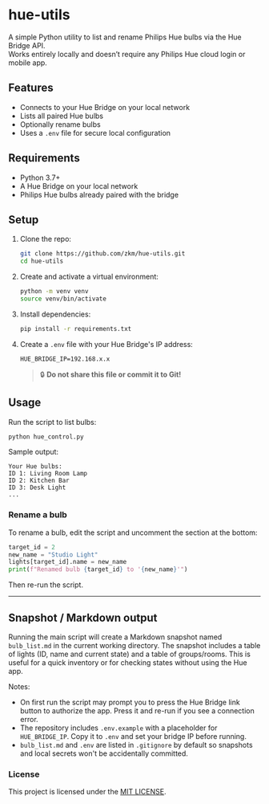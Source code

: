 # hue-utils

A simple Python utility to list and rename Philips Hue bulbs via the Hue Bridge API.  
Works entirely locally and doesn’t require any Philips Hue cloud login or mobile app.

## Features

- Connects to your Hue Bridge on your local network
- Lists all paired Hue bulbs
- Optionally rename bulbs
- Uses a `.env` file for secure local configuration

## Requirements

- Python 3.7+
- A Hue Bridge on your local network
- Philips Hue bulbs already paired with the bridge

## Setup

1. Clone the repo:

   ```bash
   git clone https://github.com/zkm/hue-utils.git
   cd hue-utils
   ```

2. Create and activate a virtual environment:

   ```bash
   python -m venv venv
   source venv/bin/activate
   ```

3. Install dependencies:

   ```bash
   pip install -r requirements.txt
   ```

4. Create a `.env` file with your Hue Bridge's IP address:

   ```env
   HUE_BRIDGE_IP=192.168.x.x
   ```

   > 🔒 **Do not share this file or commit it to Git!**

## Usage

Run the script to list bulbs:

```bash
python hue_control.py
```

Sample output:

```
Your Hue bulbs:
ID 1: Living Room Lamp
ID 2: Kitchen Bar
ID 3: Desk Light
...
```

### Rename a bulb

To rename a bulb, edit the script and uncomment the section at the bottom:

```python
target_id = 2
new_name = "Studio Light"
lights[target_id].name = new_name
print(f"Renamed bulb {target_id} to '{new_name}'")
```

Then re-run the script.

---

## Snapshot / Markdown output

Running the main script will create a Markdown snapshot named `bulb_list.md` in the current working directory. The snapshot includes a table of lights (ID, name and current state) and a table of groups/rooms. This is useful for a quick inventory or for checking states without using the Hue app.

Notes:
- On first run the script may prompt you to press the Hue Bridge link button to authorize the app. Press it and re-run if you see a connection error.
- The repository includes `.env.example` with a placeholder for `HUE_BRIDGE_IP`. Copy it to `.env` and set your bridge IP before running.
- `bulb_list.md` and `.env` are listed in `.gitignore` by default so snapshots and local secrets won't be accidentally committed.

### License
This project is licensed under the [MIT LICENSE](LICENSE).
